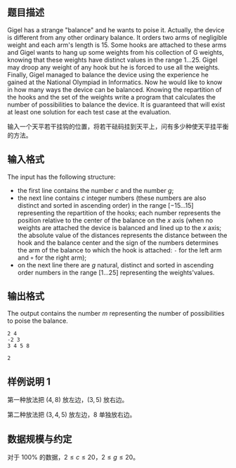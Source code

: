 ## 题目描述

Gigel has a strange "balance" and he wants to poise it. Actually, the device is different from any other ordinary balance. It orders two arms of negligible weight and each arm's length is $15$. Some hooks are attached to these arms and Gigel wants to hang up some weights from his collection of G weights, knowing that these weights have distinct values in the range $1 \ldots 25$. Gigel may droop any weight of any hook but he is forced to use all the weights. Finally, Gigel managed to balance the device using the experience he gained at the National Olympiad in Informatics. Now he would like to know in how many ways the device can be balanced. Knowing the repartition of the hooks and the set of the weights write a program that calculates the number of possibilities to balance the device. It is guaranteed that will exist at least one solution for each test case at the evaluation.

输入一个天平若干挂钩的位置，将若干砝码挂到天平上，问有多少种使天平挂平衡的方法。

## 输入格式

The input has the following structure:

- the first line contains the number $c$ and the number $g$;
- the next line contains $c$ integer numbers (these numbers are also distinct and sorted in ascending order) in the range $[-15\ldots15]$ representing the repartition of the hooks; each number represents the position relative to the center of the balance on the $x$ axis (when no weights are attached the device is balanced and lined up to the $x$ axis; the absolute value of the distances represents the distance between the hook and the balance center and the sign of the numbers determines the arm of the balance to which the hook is attached: `-` for the left arm and `+` for the right arm);
- on the next line there are $g$ natural, distinct and sorted in ascending order numbers in the range $[1\ldots25]$ representing the weights'values.

## 输出格式

The output contains the number $m$ representing the number of possibilities to poise the balance.

```input1
2 4
-2 3
3 4 5 8
```
```output1
2
```

## 样例说明 1

第一种放法把 $(4,8)$ 放左边，$(3,5)$ 放右边。

第二种放法把 $(3,4,5)$ 放左边，$8$ 单独放右边。

## 数据规模与约定

对于 $100\%$ 的数据，$2 \leq c \leq 20$，$2 \leq g \leq 20$。